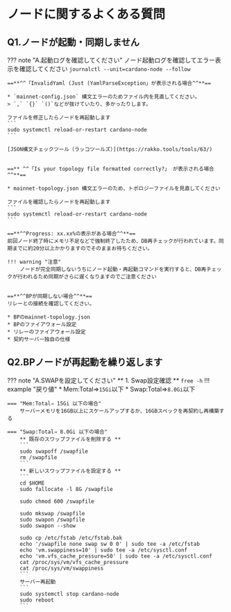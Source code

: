 # ノードに関するよくある質問

## Q1.ノードが起動・同期しません

??? note "A.起動ログを確認してください"
    ノード起動ログを確認してエラー表示を確認してください
    ```
    journalctl --unit=cardano-node --follow
    ```

    
    ==**^^「InvalidYaml (Just (YamlParseException」が表示される場合^^**==

    * `mainnet-config.json` 構文エラーのためファイル内を見直してください。
    > `,` `{}` `()`などが抜けていたり、多かったりします。 

    ファイルを修正したらノードを再起動します
    ```
    sudo systemctl reload-or-restart cardano-node
    ```

    [JSON構文チェックツール（ラッコツールズ）](https://rakko.tools/tools/63/)


    ==** ^^「Is your topology file formatted correctly?」 が表示される場合^^**==

    * mainnet-topology.json 構文エラーのため、トポロジーファイルを見直してください

    ファイルを確認したらノードを再起動します
    ```
    sudo systemctl reload-or-restart cardano-node
    ```

    ==**^^Progress: xx.xx%の表示がある場合^^**==  
    前回ノード終了時にメモリ不足などで強制終了したため、DB再チェックが行われています。同期までに約20分以上かかりますのでそのままお待ちください。
    
    !!! warning "注意"
        ノードが完全同期しないうちにノード起動・再起動コマンドを実行すると、DB再チェックが行われるため同期がさらに遅くなりますのでご注意ください


    ==**^^BPが同期しない場合^^**==  
    リレーとの接続を確認してください。  

    * BPのmainnet-topology.json
    * BPのファイアウォール設定
    * リレーのファイアウォール設定
    * 契約サーバー独自の仕様




## Q2.BPノードが再起動を繰り返します

??? note "A.SWAPを設定してください"
    ** 1. Swap設定確認 **
    ```
    free -h
    ```
    !!! example "戻り値"
        * Mem:Total⇒`15Gi`以下 
        * Swap:Total⇒`8.0Gi`以下

    === "Mem:Total⇒ 15Gi 以下の場合"
        サーバーメモリを16GB以上にスケールアップするか、16GBスペックを再契約し再構築する

    === "Swap:Total⇒ 8.0Gi 以下の場合"
        ** 既存のスワップファイルを削除する **
        ```
        sudo swapoff /swapfile
        rm /swapfile
        ```
        ** 新しいスワップファイルを設定する **
        ```
        cd $HOME
        sudo fallocate -l 8G /swapfile

        sudo chmod 600 /swapfile

        sudo mkswap /swapfile
        sudo swapon /swapfile
        sudo swapon --show

        sudo cp /etc/fstab /etc/fstab.bak
        echo '/swapfile none swap sw 0 0' | sudo tee -a /etc/fstab
        echo 'vm.swappiness=10' | sudo tee -a /etc/sysctl.conf
        echo 'vm.vfs_cache_pressure=50' | sudo tee -a /etc/sysctl.conf
        cat /proc/sys/vm/vfs_cache_pressure
        cat /proc/sys/vm/swappiness
        ```
        サーバー再起動
        ```
        sudo systemctl stop cardano-node
        sudo reboot
        ```